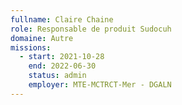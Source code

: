 ```yaml
---
fullname: Claire Chaine
role: Responsable de produit Sudocuh
domaine: Autre
missions:
  - start: 2021-10-28
    end: 2022-06-30
    status: admin
    employer: MTE-MCTRCT-Mer - DGALN
---
```


